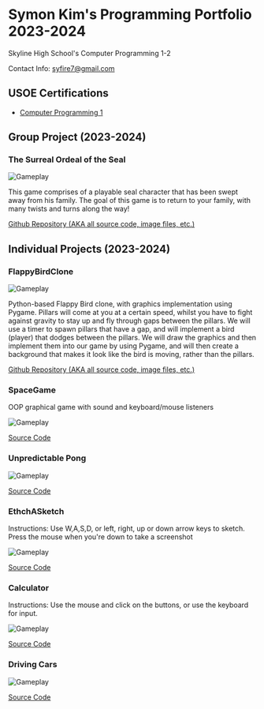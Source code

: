 # Symon Kim's Programming Portfolio 2023-2024
Skyline High School's Computer Programming 1-2

Contact Info: syfire7@gmail.com
## USOE Certifications
* [Computer Programming 1](https://github.com/9704244/programmingportfolio/blob/main/Certificates/CompProg1Cert.pdf.zip)

## Group Project (2023-2024)

### The Surreal Ordeal of the Seal

![Gameplay](https://github.com/9704244/programmingportfolio/blob/main/images/SealGame.png)

This game comprises of a playable seal character that has been swept away from his family. The goal of this game is to return to your family, with many twists and turns along the way!

[Github Repository (AKA all source code, image files, etc.)](https://github.com/akiaxin/creativename.git)

## Individual Projects (2023-2024)

### FlappyBirdClone 

![Gameplay](https://github.com/9704244/programmingportfolio/blob/main/images/FlappyBirdClone.png)

Python-based Flappy Bird clone, with graphics implementation using Pygame. Pillars will come at you at a certain speed, whilst you have to fight against gravity to stay up and fly through gaps between the pillars. We will use a timer to spawn pillars that have a gap, and will implement a bird (player) that dodges between the pillars. We will draw the graphics and then implement them into our game by using Pygame, and will then create a background that makes it look like the bird is moving, rather than the pillars.

[Github Repository (AKA all source code, image files, etc.)](https://github.com/9704244/FlappyBirdClone.git)

### SpaceGame
OOP graphical game with sound and keyboard/mouse listeners

![Gameplay](https://github.com/9704244/programmingportfolio/blob/main/images/SG1.png?raw=true)

[Source Code](https://github.com/9704244/programmingportfolio/raw/main/src/SpaceGame.zip)
### Unpredictable Pong

![Gameplay](https://github.com/9704244/programmingportfolio/blob/main/images/Pong1.png?raw=true)

[Source Code](https://github.com/9704244/programmingportfolio/blob/main/src/UnpredictablePong.zip)

### EthchASketch
Instructions: Use W,A,S,D, or left, right, up or down arrow keys to sketch. Press the mouse when you're down to take a screenshot

![Gameplay](https://github.com/9704244/programmingportfolio/blob/main/images/EtchASketch1.png?raw=true)

[Source Code](https://github.com/9704244/programmingportfolio/blob/main/src/etchASketch.zip)

### Calculator
Instructions: Use the mouse and click on the buttons, or use the keyboard for input.

![Gameplay](https://github.com/9704244/programmingportfolio/blob/main/images/Calculator.png?raw=true)

[Source Code](https://github.com/9704244/programmingportfolio/blob/main/src/CalculatorKeyboard.zip)

### Driving Cars

![Gameplay](https://github.com/9704244/programmingportfolio/blob/main/images/Cars.png?raw=true)

[Source Code](https://github.com/9704244/programmingportfolio/blob/main/src/DriveCars.zip)
